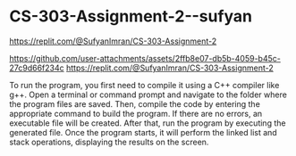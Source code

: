 # CS-303-Assignment-2--sufyan

https://replit.com/@SufyanImran/CS-303-Assignment-2

https://github.com/user-attachments/assets/2ffb8e07-db5b-4059-b45c-27c9d66f234c
https://replit.com/@SufyanImran/CS-303-Assignment-2

To run the program, you first need to compile it using a C++ compiler like g++. Open a terminal or command prompt and navigate to the folder where the program files are saved. Then, compile the code by entering the appropriate command to build the program. If there are no errors, an executable file will be created. After that, run the program by executing the generated file. Once the program starts, it will perform the linked list and stack operations, displaying the results on the screen.
